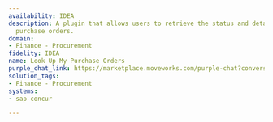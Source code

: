 ```yaml
---
availability: IDEA
description: A plugin that allows users to retrieve the status and details of their
  purchase orders.
domain:
- Finance - Procurement
fidelity: IDEA
name: Look Up My Purchase Orders
purple_chat_link: https://marketplace.moveworks.com/purple-chat?conversation=%7B%22messages%22%3A%5B%7B%22parts%22%3A%5B%7B%22richText%22%3A%22Can+you+look+up+my+purchase+order%3F%22%7D%5D%2C%22role%22%3A%22user%22%7D%2C%7B%22parts%22%3A%5B%7B%22reasoningSteps%22%3A%5B%7B%22richText%22%3A%22Searching+for+purchase+orders+associated+with+the+current+user+in+SAP+Concur.%22%2C%22status%22%3A%22pending%22%7D%2C%7B%22richText%22%3A%22Found+3+recent+purchase+orders.%22%2C%22status%22%3A%22success%22%7D%5D%7D%2C%7B%22richText%22%3A%22%3Cp+xmlns%3D%5C%22http%3A%2F%2Fwww.w3.org%2F1999%2Fxhtml%5C%22%3EI+found+a+few+of+your+recent+purchase+orders+in+%3Cb%3ESAP+Concur%3C%2Fb%3E.+Which+one+are+you+interested+in%3F%3C%2Fp%3E%3Col+xmlns%3D%5C%22http%3A%2F%2Fwww.w3.org%2F1999%2Fxhtml%5C%22%3E%3Cli%3EPO-98765+for+Office+Chairs%3C%2Fli%3E%3Cli%3EPO-98766+for+Software+Licenses%3C%2Fli%3E%3Cli%3EPO-98767+for+Catering+Services%3C%2Fli%3E%3C%2Fol%3E%22%7D%5D%2C%22role%22%3A%22assistant%22%7D%2C%7B%22parts%22%3A%5B%7B%22richText%22%3A%22The+one+for+software+licenses%2C+PO-98766%22%7D%5D%2C%22role%22%3A%22user%22%7D%2C%7B%22parts%22%3A%5B%7B%22reasoningSteps%22%3A%5B%7B%22richText%22%3A%22Retrieving+details+for+purchase+order+%27PO-98766%27+from+SAP+Concur.%22%2C%22status%22%3A%22pending%22%7D%2C%7B%22richText%22%3A%22Purchase+order+details+retrieved+successfully.%22%2C%22status%22%3A%22success%22%7D%5D%7D%2C%7B%22richText%22%3A%22%3Cp+xmlns%3D%5C%22http%3A%2F%2Fwww.w3.org%2F1999%2Fxhtml%5C%22%3EHere+are+the+details+for+purchase+order+%3Cb%3EPO-98766%3C%2Fb%3E%3A%3C%2Fp%3E%3Cul+xmlns%3D%5C%22http%3A%2F%2Fwww.w3.org%2F1999%2Fxhtml%5C%22%3E%3Cli%3E%3Cb%3EVendor%3A%3C%2Fb%3E+DevTools+Inc.%3C%2Fli%3E%3Cli%3E%3Cb%3EAmount%3A%3C%2Fb%3E+%241%2C500.00%3C%2Fli%3E%3Cli%3E%3Cb%3EStatus%3A%3C%2Fb%3E+Approved%3C%2Fli%3E%3Cli%3E%3Cb%3EDate+Submitted%3A%3C%2Fb%3E+2023-10-26%3C%2Fli%3E%3C%2Ful%3E%22%7D%2C%7B%22citations%22%3A%5B%7B%22citationTitle%22%3A%22PO-98766%22%2C%22connectorName%22%3A%22sap-concur%22%7D%5D%7D%5D%2C%22role%22%3A%22assistant%22%2C%22showFeedbackTray%22%3Atrue%7D%5D%7D
solution_tags:
- Finance - Procurement
systems:
- sap-concur

---
```

